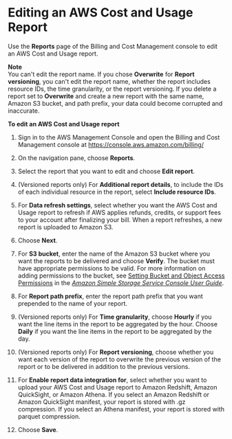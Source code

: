 # Editing an AWS Cost and Usage Report<a name="billing-reports-costusage-edit-report"></a>

Use the **Reports** page of the Billing and Cost Management console to edit an AWS Cost and Usage report\.

**Note**  
You can't edit the report name\. If you chose **Overwrite** for **Report versioning**, you can't edit the report name, whether the report includes resource IDs, the time granularity, or the report versioning\. If you delete a report set to **Overwrite** and create a new report with the same name, Amazon S3 bucket, and path prefix, your data could become corrupted and inaccurate\.

**To edit an AWS Cost and Usage report**

1. Sign in to the AWS Management Console and open the Billing and Cost Management console at [https://console\.aws\.amazon\.com/billing/](https://console.aws.amazon.com/billing/)

1. On the navigation pane, choose **Reports**\.

1. Select the report that you want to edit and choose **Edit report**\. 

1. \(Versioned reports only\) For **Additional report details**, to include the IDs of each individual resource in the report, select **Include resource IDs**\.

1. For **Data refresh settings**, select whether you want the AWS Cost and Usage report to refresh if AWS applies refunds, credits, or support fees to your account after finalizing your bill\. When a report refreshes, a new report is uploaded to Amazon S3\.

1. Choose **Next**\.

1. For **S3 bucket**, enter the name of the Amazon S3 bucket where you want the reports to be delivered and choose **Verify**\. The bucket must have appropriate permissions to be valid\. For more information on adding permissions to the bucket, see [ Setting Bucket and Object Access Permissions](https://docs.aws.amazon.com/AmazonS3/latest/user-guide/set-permissions.html) in the *[Amazon Simple Storage Service Console User Guide](https://docs.aws.amazon.com/AmazonS3/latest/user-guide/)*\. 

1. For **Report path prefix**, enter the report path prefix that you want prepended to the name of your report\. 

1. \(Versioned reports only\) For **Time granularity**, choose **Hourly** if you want the line items in the report to be aggregated by the hour\. Choose **Daily** if you want the line items in the report to be aggregated by the day\.

1. \(Versioned reports only\) For **Report versioning**, choose whether you want each version of the report to overwrite the previous version of the report or to be delivered in addition to the previous versions\.

1. For **Enable report data integration for**, select whether you want to upload your AWS Cost and Usage report to Amazon Redshift, Amazon QuickSight, or Amazon Athena\. If you select an Amazon Redshift or Amazon QuickSight manifest, your report is stored with \.gz compression\. If you select an Athena manifest, your report is stored with parquet compression\.

1. Choose **Save**\.